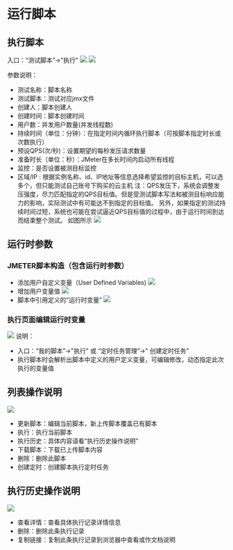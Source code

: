 # 运行脚本
## 执行脚本
入口：“测试脚本”→"执行" 
![](https://github.com/jdcloudcom/cn/blob/cn-perftest-v1/image/Perftest/17.png)
![](https://github.com/jdcloudcom/cn/blob/cn-perftest-v1/image/Perftest/18.png)

参数说明：
- 测试名称：脚本名称
- 测试脚本：测试对应jmx文件
- 创建人：脚本创建人
- 创建时间：脚本创建时间
- 用户数：并发用户数量(并发线程数)
- 持续时间（单位：分钟）：在指定时间内循环执行脚本（可按脚本指定时长或次数执行）
- 预设QPS(次/秒)：设置期望的每秒发压请求数量
- 准备时长（单位：秒）：JMeter在多长时间内启动所有线程
- 监控：是否设置被测目标监控
- 区域/IP :  根据实例名称、id、IP地址等信息选择希望监控的目标主机，可以选多个，但只能测试自己账号下购买的云主机
注：QPS发压下，系统会调整发压强度，尽力匹配指定的QPS目标值。但是受测试脚本写法和被测目标响应能力的影响，实际测试中有可能达不到指定的目标值。
另外，如果指定的测试持续时间过短，系统也可能在尝试逼近QPS目标值的过程中，由于运行时间到达而结束整个测试。
如图所示
![](https://github.com/jdcloudcom/cn/blob/cn-perftest-v1/image/Perftest/19.png)
## 运行时参数
### JMETER脚本构造（包含运行时参数）
- 添加用户自定义变量（User Defined Variables)
![](https://github.com/jdcloudcom/cn/blob/cn-perftest-v1/image/Perftest/20.png)
- 增加用户变量值
![](https://github.com/jdcloudcom/cn/blob/cn-perftest-v1/image/Perftest/21.png)
- 脚本中引用定义的“运行时变量”
![](https://github.com/jdcloudcom/cn/blob/cn-perftest-v1/image/Perftest/22.png)
### 执行页面编辑运行时变量
![](https://github.com/jdcloudcom/cn/blob/cn-perftest-v1/image/Perftest/23.png)
说明：
- 入口：“我的脚本”→"执行"   或  “定时任务管理”→" 创建定时任务"
- 执行脚本时会解析出脚本中定义的用户定义变量，可编辑修改，动态指定此次执行的变量值
## 列表操作说明
![](https://github.com/jdcloudcom/cn/blob/cn-perftest-v1/image/Perftest/24.png)
- 更新脚本：编辑当前脚本，新上传脚本覆盖已有脚本
- 执行：执行当前脚本
- 执行历史：具体内容请看“执行历史操作说明”
- 下载脚本：下载已上传脚本内容
- 删除：删除此脚本
- 创建定时：创建脚本执行定时任务
## 执行历史操作说明
![](https://github.com/jdcloudcom/cn/blob/cn-perftest-v1/image/Perftest/25.png)
- 查看详情：查看具体执行记录详情信息
- 删除：删除此条执行记录
- 复制链接：复制此条执行记录到浏览器中查看或作文档说明
